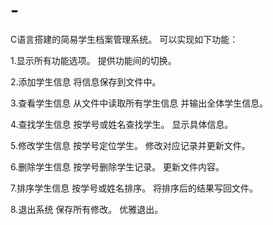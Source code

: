 # -
C语言搭建的简易学生档案管理系统。
可以实现如下功能：

1.显示所有功能选项。
提供功能间的切换。

2.添加学生信息
将信息保存到文件中。

3.查看学生信息
从文件中读取所有学生信息
并输出全体学生信息。

4.查找学生信息
按学号或姓名查找学生。
显示具体信息。

5.修改学生信息
按学号定位学生。
修改对应记录并更新文件。

6.删除学生信息
按学号删除学生记录。
更新文件内容。

7.排序学生信息
按学号或姓名排序。
将排序后的结果写回文件。

8.退出系统
保存所有修改。
优雅退出。
